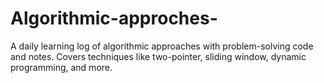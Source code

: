 # Algorithmic-approches-
A daily learning log of algorithmic approaches with problem-solving code and notes. Covers techniques like two-pointer, sliding window, dynamic programming, and more.
